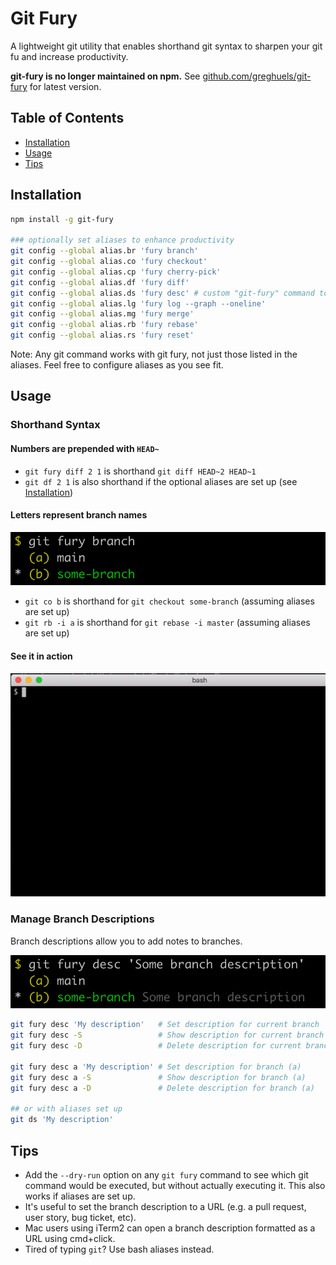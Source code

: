 # Git Fury

A lightweight git utility that enables shorthand git syntax to sharpen your git fu and increase productivity.

**git-fury is no longer maintained on npm.**
See [github.com/greghuels/git-fury](https://github.com/greghuels/git-fury) for latest version.

## Table of Contents

- [Installation](#installation)
- [Usage](#usage)
- [Tips](#tips)

## Installation

```sh
npm install -g git-fury

### optionally set aliases to enhance productivity
git config --global alias.br 'fury branch'
git config --global alias.co 'fury checkout'
git config --global alias.cp 'fury cherry-pick'
git config --global alias.df 'fury diff'
git config --global alias.ds 'fury desc' # custom "git-fury" command to set and delete branch descriptions
git config --global alias.lg 'fury log --graph --oneline'
git config --global alias.mg 'fury merge'
git config --global alias.rb 'fury rebase'
git config --global alias.rs 'fury reset'
```

Note: Any git command works with git fury, not just those listed in the aliases. Feel free to configure aliases as you see fit.

## Usage

### Shorthand Syntax

#### Numbers are prepended with `HEAD~`

  - `git fury diff 2 1` is shorthand `git diff HEAD~2 HEAD~1`
  - `git df 2 1` is also shorthand if the optional aliases are set up (see [Installation](#installation))

#### Letters represent branch names

![](images/basic-example.png)
 - `git co b` is shorthand for `git checkout some-branch` (assuming aliases are set up)
 - `git rb -i a` is shorthand for `git rebase -i master` (assuming aliases are set up)

#### See it in action

![](images/demo.gif)

### Manage Branch Descriptions

Branch descriptions allow you to add notes to branches.

![](images/set-branch-description.png)

```sh
git fury desc 'My description'   # Set description for current branch
git fury desc -S                 # Show description for current branch
git fury desc -D                 # Delete description for current branch

git fury desc a 'My description' # Set description for branch (a)
git fury desc a -S               # Show description for branch (a)
git fury desc a -D               # Delete description for branch (a)

## or with aliases set up
git ds 'My description'
```

## Tips

- Add the `--dry-run` option on any `git fury` command to see which git command would be executed, but without actually executing it. This also works if aliases are set up.
- It's useful to set the branch description to a URL (e.g. a pull request, user story, bug ticket, etc).
- Mac users using iTerm2 can open a branch description formatted as a URL using cmd+click.
- Tired of typing `git`? Use bash aliases instead.
